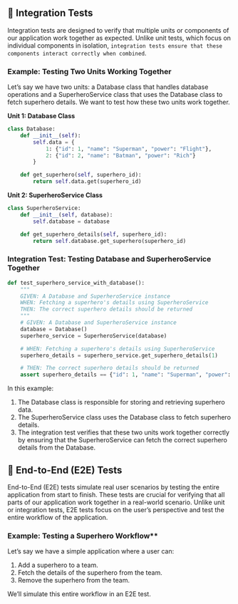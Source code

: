 ## 🧩 Integration Tests

Integration tests are designed to verify that multiple units or components of our application work together as expected. Unlike unit tests, which focus on individual components in isolation, `integration tests ensure that these components interact correctly when combined`.

### Example: Testing Two Units Working Together

Let’s say we have two units: a Database class that handles database operations and a SuperheroService class that uses the Database class to fetch superhero details. We want to test how these two units work together.

**Unit 1: Database Class**

```python
class Database:
    def __init__(self):
        self.data = {
            1: {"id": 1, "name": "Superman", "power": "Flight"},
            2: {"id": 2, "name": "Batman", "power": "Rich"}
        }

    def get_superhero(self, superhero_id):
        return self.data.get(superhero_id)
```

**Unit 2: SuperheroService Class**

```python
class SuperheroService:
    def __init__(self, database):
        self.database = database

    def get_superhero_details(self, superhero_id):
        return self.database.get_superhero(superhero_id)
```

### Integration Test: Testing Database and SuperheroService Together

```python
def test_superhero_service_with_database():
    """
    GIVEN: A Database and SuperheroService instance
    WHEN: Fetching a superhero's details using SuperheroService
    THEN: The correct superhero details should be returned
    """
    # GIVEN: A Database and SuperheroService instance
    database = Database()
    superhero_service = SuperheroService(database)

    # WHEN: Fetching a superhero's details using SuperheroService
    superhero_details = superhero_service.get_superhero_details(1)

    # THEN: The correct superhero details should be returned
    assert superhero_details == {"id": 1, "name": "Superman", "power": "Flight"}
```

In this example:

1. The Database class is responsible for storing and retrieving superhero data.
1. The SuperheroService class uses the Database class to fetch superhero details.
1. The integration test verifies that these two units work together correctly by ensuring that the SuperheroService can fetch the correct superhero details from the Database.

## 🚀 End-to-End (E2E) Tests

End-to-End (E2E) tests simulate real user scenarios by testing the entire application from start to finish. These tests are crucial for verifying that all parts of our application work together in a real-world scenario. Unlike unit or integration tests, E2E tests focus on the user’s perspective and test the entire workflow of the application.

### Example: Testing a Superhero Workflow\*\*

Let’s say we have a simple application where a user can:

1. Add a superhero to a team.
1. Fetch the details of the superhero from the team.
1. Remove the superhero from the team.

We’ll simulate this entire workflow in an E2E test.
